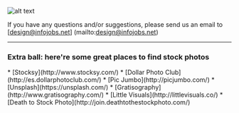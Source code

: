 ![alt text](../master/_gh-header/04-gh-header.jpg)

If you have any questions and/or suggestions, please send us an email to [design@infojobs.net] (mailto:design@infojobs.net)

***

<h3>Extra ball: here're some great places to find stock photos</h3>
* [Stocksy](http://www.stocksy.com/)
* [Dollar Photo Club](http://es.dollarphotoclub.com/)
* [Pic Jumbo](http://picjumbo.com/)
* [Unsplash](https://unsplash.com/)
* [Gratisography](http://www.gratisography.com/)
* [Little Visuals](http://littlevisuals.co/)
* [Death to Stock Photo](http://join.deathtothestockphoto.com/)




